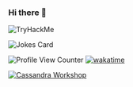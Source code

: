 ### Hi there 👋 

<!--

Contributors Badge
![Your Repository's Stats](https://contrib.rocks/image?repo=GibzB/Python)

Random Joke Generator
-->
<img src="https://tryhackme-badges.s3.amazonaws.com/rgibesh.png" alt="TryHackMe">

![Jokes Card](https://readme-jokes.vercel.app/api)

![Profile View Counter](https://komarev.com/ghpvc/?username=GibzB)
[![wakatime](https://wakatime.com/badge/user/a9611eba-023d-4156-99b4-1af365292f85.svg)](https://wakatime.com/@a9611eba-023d-4156-99b4-1af365292f85)

<!--START_SECTION:Workshops-->
[![Cassandra Workshop](https://badgr.com/public/assertions/HQTe10QkSB2DT5U5K-Kp_w)](https://media.badgr.com/uploads/badges/assertion-HQTe10QkSB2DT5U5K-Kp_w.png)
<!--END_SECTION:Workshops-->

<!--START_SECTION:badges-->
<!--END_SECTION:badges-->

<!--
**GibzB/GibzB** is a ✨ _special_ ✨ repository because its `README.md` (this file) appears on your GitHub profile.

Here are some ideas to get you started:

- 🔭 I’m currently working on ...
- 🌱 I’m currently learning ...
- 👯 I’m looking to collaborate on ...
- 🤔 I’m looking for help with ...
- 💬 Ask me about ...
- 📫 How to reach me: ...
- 😄 Pronouns: ...
- ⚡ Fun fact: ...
-->

